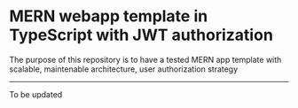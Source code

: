 <h1>MERN webapp template in TypeScript with JWT authorization</h1>
<p>The purpose of this repository is to have a tested MERN app template with scalable, maintenable architecture, user authorization strategy</p>
<hr></hr>
<p>To be updated</p>